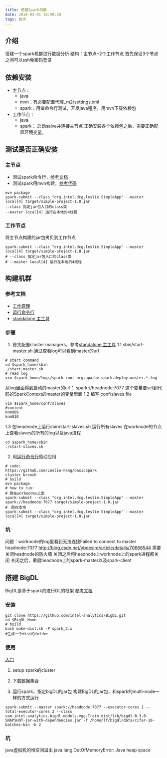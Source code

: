 ```yaml
---
title: 搭建Spark机群
date: 2018-03-01 18:59:38
tags: 技术
---
```

## 介绍
搭建一个spark机群进行数据分析
结构：主节点+2个工作节点
首先保证3个节点之间可以ssh免密码登录

## 依赖安装
* 主节点：
  * java
  * mvn：有必要配置代理,.m2/settings.xml
  * spark：用做命令行测试，开发java程序，用mvn下载依赖包
* 工作节点：
  * java
  * spark： 启动salve并连接主节点
正确安装各个依赖包之后，需要正确配置环境变量。

## 测试是否正确安装
### 主节点
* 测试spark命令行，[参考文档](http://spark.apache.org/docs/2.2.1/quick-start.html)
* 测试spark用mvn构建，[参考代码](https://github.com/Leslie-Fang/basicSpark)
```
mvn package
spark-submit --class "org.intel.dcg.leslie.SimpleApp" --master local[4] target/simple-project-1.0.jar
--class 指定jar包入口的class类
--master local[4] 运行在本地的4线程
```
### 工作节点
将主节点构建的jar包拷贝到工作节点
```
spark-submit --class "org.intel.dcg.leslie.SimpleApp" --master local[4] target/simple-project-1.0.jar
# --class 指定jar包入口的class类
# --master local[4] 运行在本地的4线程
```

## 构建机群
### 参考文档
* [工作原理](http://spark.apache.org/docs/2.2.1/cluster-overview.html#cluster-manager-types)
* [运行命令行](http://spark.apache.org/docs/2.2.1/submitting-applications.html)
* [standalone 主工具](http://spark.apache.org/docs/2.2.1/spark-standalone.html)
<!--more-->
### 步骤
1. 首先配置cluster managers，参考[standalone 主工具](http://spark.apache.org/docs/2.2.1/spark-standalone.html)
1.1 sbin/start-master.sh
通过查看log可以看到master的url
```
# start command
cd $spark_home/sbin
./start-master.sh
# read log
vim $spark_home/logs/spark-root-org.apache.spark.deploy.master.*.log
```
从log里面得到启动的master的url： spark://headnode:7077
这个变量要set到代码的SparkContext的master的变量里面
1.2 编写 conf/slaves file
```
vim $spark_home/conf/slaves
#content
knm009
knm010
```
1.3 在headnode上运行sbin/start-slaves.sh 运行所有slaves
在worknode的节点上查看slaves的所有的log以及java进程
```
cd $spark_home/sbin
./start-slaves.sh
```

2. 用[运行命令行](http://spark.apache.org/docs/2.2.1/submitting-applications.html)启动应用
```
# code:
https://github.com/Leslie-Fang/basicSpark
cluster branch
# build
mvn package
# how to run:
# 跑在worknodes上面
spark-submit --class "org.intel.dcg.leslie.SimpleApp" --master spark://headnode:7077 target/simple-project-1.0.jar
#　跑在本地
spark-submit --class "org.intel.dcg.leslie.SimpleApp" --master local[4] target/simple-project-1.0.jar
```

### 坑
问题：worknode的log里看到无法连接Failed to connect to master headnode:7077
http://blog.csdn.net/ybdesire/article/details/70666544
需要关闭headnode的防火墙
关闭之后将headnode上worknode上的spark进程都关闭
关闭之后，重启headnode上的spark-master以及spark-client

## 搭建 BigDL
BigDL是基于spark的进行DL的框架
[参考文档](https://bigdl-project.github.io/master/#ScalaUserGuide/install-build-src/)
### 安装
 ```
 git clone https://github.com/intel-analytics/BigDL.git
 cd $BigDL_Home
 # build
 bash make-dist.sh -P spark_2.x
 #生成一个dist的folder
 ```
### 使用
[入门](https://bigdl-project.github.io/master/#ScalaUserGuide/run/)
1. setup spark的cluster

2. 下载数据集合

3. 运行spark，指定bigDL的jar包
构建BigDL的jar包，和spark的multi-node一样的方式运行
```
spark-submit --master spark://headnode:7077 --executor-cores 1 --total-executor-cores 2 --class com.intel.analytics.bigdl.models.vgg.Train dist/lib/bigdl-0.3.0-SNAPSHOT-jar-with-dependencies.jar -f /home/lf/bigdl/data/cifar-10-batches-bin -b 2
```

### 坑
java虚拟机的堆空间溢出
java.lang.OutOfMemoryError: Java heap space
